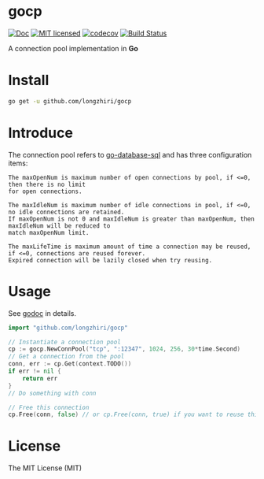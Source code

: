 # gocp
[![Doc](https://img.shields.io/badge/go-doc-blue.svg)](https://godoc.org/github.com/longzhiri/gocp)
[![MIT licensed](https://img.shields.io/badge/license-MIT-blue.svg)](https://github.com/longzhiri/gocp/blob/master/LICENSE)
[![codecov](https://codecov.io/gh/longzhiri/gocp/branch/master/graph/badge.svg)](https://codecov.io/gh/longzhiri/gocp)
[![Build Status](https://travis-ci.org/longzhiri/gocp.svg?branch=master)](https://travis-ci.org/longzhiri/gocp)

A connection pool implementation  in **Go**

# Install
```bash
go get -u github.com/longzhiri/gocp
```

# Introduce
The connection pool refers to [go-database-sql](https://golang.org/pkg/database/sql/) and has three configuration items:
    
    The maxOpenNum is maximum number of open connections by pool, if <=0, then there is no limit 
    for open connections.
    
    The maxIdleNum is maximum number of idle connections in pool, if <=0, no idle connections are retained. 
    If maxOpenNum is not 0 and maxIdleNum is greater than maxOpenNum, then maxIdleNum will be reduced to 
    match maxOpenNum limit.
    
    The maxLifeTime is maximum amount of time a connection may be reused, if <=0, connections are reused forever. 
    Expired connection will be lazily closed when try reusing. 

# Usage
See [godoc](https://godoc.org/github.com/longzhiri/gocp) in details.
```go
import "github.com/longzhiri/gocp"

// Instantiate a connection pool
cp := gocp.NewConnPool("tcp", ":12347", 1024, 256, 30*time.Second)
// Get a connection from the pool
conn, err := cp.Get(context.TODO())
if err != nil {
    return err
}
// Do something with conn

// Free this connection
cp.Free(conn, false) // or cp.Free(conn, true) if you want to reuse this connection
```

# License
The MIT License (MIT)